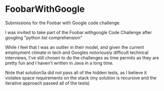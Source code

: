 # FoobarWithGoogle
Submissions for the Foobar with Google code challenge.

I was invited to take part of the Foobar.withgoogle Code Challenge after googling "python list comprehension"

While I feel that I was an outlier in their model, and given the current employment climate in tech and Googles notoriously difficult technical interviews, I've still chosen to do the challenges as time permits as they are pretty fun and I haven't written in Java in a long time.

Note that solution3a did not pass all of the hidden tests, as I believe it violates space requirements on the stack (my solution is recursive and the iterative approach passed all of the tests)
